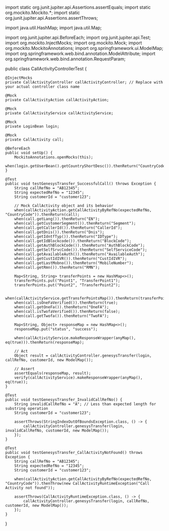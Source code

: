 import static org.junit.jupiter.api.Assertions.assertEquals;
import static org.mockito.Mockito.*;
import static org.junit.jupiter.api.Assertions.assertThrows;

import java.util.HashMap;
import java.util.Map;

import org.junit.jupiter.api.BeforeEach;
import org.junit.jupiter.api.Test;
import org.mockito.InjectMocks;
import org.mockito.Mock;
import org.mockito.MockitoAnnotations;
import org.springframework.ui.ModelMap;
import org.springframework.web.bind.annotation.ModelAttribute;
import org.springframework.web.bind.annotation.RequestParam;

public class CallActivityControllerTest {

    @InjectMocks
    private CallActivityController callActivityController; // Replace with your actual controller class name

    @Mock
    private CallActivityAction callActivityAction;

    @Mock
    private CallActivityService callActivityService;

    @Mock
    private LoginBean login;

    @Mock
    private CallActivity call;

    @BeforeEach
    public void setUp() {
        MockitoAnnotations.openMocks(this);
        when(login.getUserBean().getCountryShortDesc()).thenReturn("CountryCode");
    }

    @Test
    public void testGenesysTransfer_SuccessfulCall() throws Exception {
        String callRefNo = "AB12345";
        String expectedRefNo = "12345";
        String customerId = "customer123";

        // Mock CallActivity object and its behavior
        when(callActivityAction.getCallActivityByRefNo(expectedRefNo, "CountryCode")).thenReturn(call);
        when(call.getLang()).thenReturn("EN");
        when(call.getCustomerSegment()).thenReturn("Segment");
        when(call.getCallerId()).thenReturn("CallerId");
        when(call.getDnis()).thenReturn("Dnis");
        when(call.getIdntfTyp()).thenReturn("IDType");
        when(call.getIdBlockcode()).thenReturn("BlockCode");
        when(call.getAuthBlockCode()).thenReturn("AuthBlockCode");
        when(call.getSelfSrvcCode()).thenReturn("SelfServiceCode");
        when(call.getAvailableAuth()).thenReturn("AvailableAuth");
        when(call.getCustIdIVR()).thenReturn("CustIdIVR");
        when(call.getLastMobno()).thenReturn("MobileNumber");
        when(call.getRmn()).thenReturn("RMN");

        Map<String, String> transferPoints = new HashMap<>();
        transferPoints.put("Point1", "TransferPoint1");
        transferPoints.put("Point2", "TransferPoint2");

        when(callActivityService.getTransferPointsMap()).thenReturn(transferPoints);
        when(call.isOneFaVerified()).thenReturn(true);
        when(call.getOneFa()).thenReturn("OneFA");
        when(call.isTwofaVerified()).thenReturn(false);
        when(call.getTwofa()).thenReturn("TwoFA");

        Map<String, Object> responseMap = new HashMap<>();
        responseMap.put("status", "success");

        when(callActivityService.makeResponseWrapper(anyMap(), eq(true))).thenReturn(responseMap);

        // Act
        Object result = callActivityController.genesysTransfer(login, callRefNo, customerId, new ModelMap());

        // Assert
        assertEquals(responseMap, result);
        verify(callActivityService).makeResponseWrapper(anyMap(), eq(true));
    }

    @Test
    public void testGenesysTransfer_InvalidCallRefNo() {
        String invalidCallRefNo = "A"; // Less than expected length for substring operation
        String customerId = "customer123";

        assertThrows(StringIndexOutOfBoundsException.class, () -> {
            callActivityController.genesysTransfer(login, invalidCallRefNo, customerId, new ModelMap());
        });
    }

    @Test
    public void testGenesysTransfer_CallActivityNotFound() throws Exception {
        String callRefNo = "AB12345";
        String expectedRefNo = "12345";
        String customerId = "customer123";

        when(callActivityAction.getCallActivityByRefNo(expectedRefNo, "CountryCode")).thenThrow(new CallActivityRuntimeException("Call Activity not found"));

        assertThrows(CallActivityRuntimeException.class, () -> {
            callActivityController.genesysTransfer(login, callRefNo, customerId, new ModelMap());
        });
    }
}
